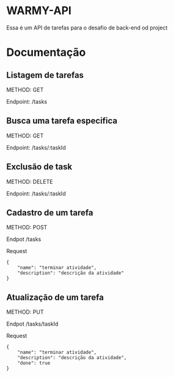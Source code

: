 # WARMY-API

Essa é um API de tarefas para o desafio de back-end od project 

# Documentação 

## Listagem de tarefas

METHOD: GET

Endpoint: /tasks


## Busca uma tarefa especifica

METHOD: GET

Endpoint: /tasks/:taskId

## Exclusão de task
METHOD: DELETE

Endpoint: /tasks/:taskId

## Cadastro de um tarefa
METHOD: POST

Endpot /tasks

Request
```
{
	"name": "terminar atividade",
	"description": "descrição da atividade"
}
```

## Atualização de um tarefa
METHOD: PUT

Endpot /tasks/taskId

Request
```
{
	"name": "terminar atividade",
	"description": "descrição da atividade",
    "done": true
}
```

